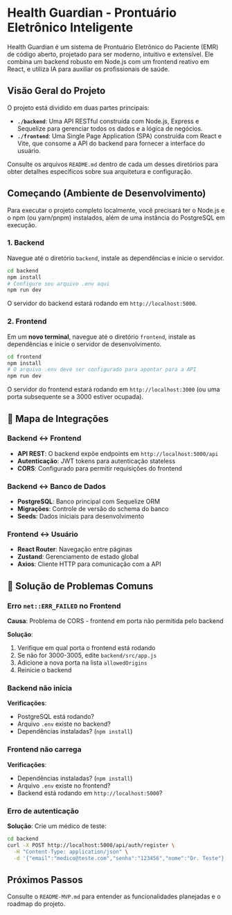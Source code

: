 # Health Guardian - Prontuário Eletrônico Inteligente

Health Guardian é um sistema de Prontuário Eletrônico do Paciente (EMR) de código aberto, projetado para ser moderno, intuitivo e extensível. Ele combina um backend robusto em Node.js com um frontend reativo em React, e utiliza IA para auxiliar os profissionais de saúde.

## Visão Geral do Projeto

O projeto está dividido em duas partes principais:

-   **`./backend`**: Uma API RESTful construída com Node.js, Express e Sequelize para gerenciar todos os dados e a lógica de negócios.
-   **`./frontend`**: Uma Single Page Application (SPA) construída com React e Vite, que consome a API do backend para fornecer a interface do usuário.

Consulte os arquivos `README.md` dentro de cada um desses diretórios para obter detalhes específicos sobre sua arquitetura e configuração.

## Começando (Ambiente de Desenvolvimento)

Para executar o projeto completo localmente, você precisará ter o Node.js e o npm (ou yarn/pnpm) instalados, além de uma instância do PostgreSQL em execução.

### 1. Backend

Navegue até o diretório `backend`, instale as dependências e inicie o servidor.

```bash
cd backend
npm install
# Configure seu arquivo .env aqui
npm run dev
```

O servidor do backend estará rodando em `http://localhost:5000`.

### 2. Frontend

Em um **novo terminal**, navegue até o diretório `frontend`, instale as dependências e inicie o servidor de desenvolvimento.

```bash
cd frontend
npm install
# O arquivo .env deve ser configurado para apontar para a API
npm run dev
```

O servidor do frontend estará rodando em `http://localhost:3000` (ou uma porta subsequente se a 3000 estiver ocupada).

## 🔗 Mapa de Integrações

### Backend ↔ Frontend
- **API REST**: O backend expõe endpoints em `http://localhost:5000/api`
- **Autenticação**: JWT tokens para autenticação stateless
- **CORS**: Configurado para permitir requisições do frontend

### Backend ↔ Banco de Dados
- **PostgreSQL**: Banco principal com Sequelize ORM
- **Migrações**: Controle de versão do schema do banco
- **Seeds**: Dados iniciais para desenvolvimento

### Frontend ↔ Usuário
- **React Router**: Navegação entre páginas
- **Zustand**: Gerenciamento de estado global
- **Axios**: Cliente HTTP para comunicação com a API

## 🔧 Solução de Problemas Comuns

### Erro `net::ERR_FAILED` no Frontend
**Causa**: Problema de CORS - frontend em porta não permitida pelo backend

**Solução**:
1. Verifique em qual porta o frontend está rodando
2. Se não for 3000-3005, edite `backend/src/app.js`
3. Adicione a nova porta na lista `allowedOrigins`
4. Reinicie o backend

### Backend não inicia
**Verificações**:
- PostgreSQL está rodando?
- Arquivo `.env` existe no backend?
- Dependências instaladas? (`npm install`)

### Frontend não carrega
**Verificações**:
- Dependências instaladas? (`npm install`)
- Arquivo `.env` existe no frontend?
- Backend está rodando em `http://localhost:5000`?

### Erro de autenticação
**Solução**: Crie um médico de teste:
```bash
cd backend
curl -X POST http://localhost:5000/api/auth/register \
  -H "Content-Type: application/json" \
  -d '{"email":"medico@teste.com","senha":"123456","nome":"Dr. Teste"}'
```

## Próximos Passos

Consulte o `README-MVP.md` para entender as funcionalidades planejadas e o roadmap do projeto.